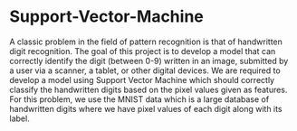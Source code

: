 # Support-Vector-Machine
A classic problem in the field of pattern recognition is that of handwritten digit recognition. The goal of this project is to develop a model that can correctly identify the digit (between 0-9) written in an image, submitted by a user via a scanner, a tablet, or other digital devices. We are required to develop a model using Support Vector Machine which should correctly classify the handwritten digits based on the pixel values given as features.
For this problem, we use the MNIST data which is a large database of handwritten digits where we have pixel values of each digit along with its label. 
 
